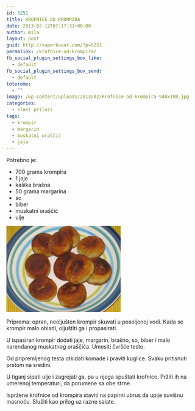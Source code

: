 ```yaml
---
id: 5251
title: KROFNICE OD KROMPIRA
date: 2013-02-12T07:17:31+00:00
author: mila
layout: post
guid: http://superkuvar.com/?p=5251
permalink: /krofnice-od-krompira/
fb_social_plugin_settings_box_like:
  - default
fb_social_plugin_settings_box_send:
  - default
totvreme:
  - ""
image: /wp-content/uploads/2013/02/Krofnice-od-krompira-940x198.jpg
categories:
  - Slani prilozi
tags:
  - krompir
  - margarin
  - muskatni oraščić
  - jaja
---
```

Potrebno je:

  * 700 grama krompira
  * 1 jaje
  * kašika brašna
  * 50 grama margarina
  * so
  * biber
  * muskatni oraščić
  * ulje

<img class="alignnone size-medium wp-image-5252" src="/wp-content/uploads/2013/02/Krofnice-od-krompira-300x225.jpg" alt="Krofnice od krompira" width="300" height="225" /> 

Priprema: opran, neoljušten krompir skuvati u posoljenoj vodi. Kada se krompir malo ohladi, oljuštiti ga i propasirati.

U ispasiran krompir dodati jaje, margarin, brašno, so, biber i malo narendanog muskatnog oraščića. Umesiti čvršće testo.

Od pripremljenog testa otkidati komade i praviti kuglice. Svaku pritisnuti prstom na sredini.

U tiganj sipati ulje i zagrejati ga, pa u njega spuštati krofnice. Pržiti ih na umerenoj temperaturi, da porumene sa obe strne.

Ispržene krofnice od krompira staviti na papirni ubrus da upije suvišnu masnoću. Služiti kao prilog uz razne salate.